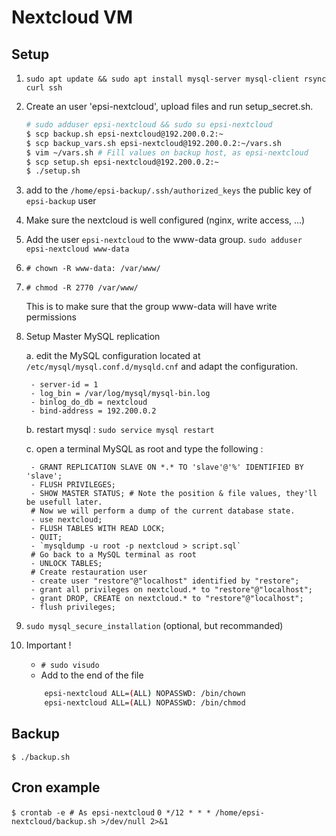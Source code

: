 # Nextcloud VM

## Setup

1. `sudo apt update && sudo apt install mysql-server mysql-client rsync curl ssh`

2. Create an user 'epsi-nextcloud', upload files and run setup_secret.sh.

    ```bash
    # sudo adduser epsi-nextcloud && sudo su epsi-nextcloud
    $ scp backup.sh epsi-nextcloud@192.200.0.2:~
    $ scp backup_vars.sh epsi-nextcloud@192.200.0.2:~/vars.sh
    $ vim ~/vars.sh # Fill values on backup host, as epsi-nextcloud
    $ scp setup.sh epsi-nextcloud@192.200.0.2:~
    $ ./setup.sh
    ```

3. add to the `/home/epsi-backup/.ssh/authorized_keys` the public key of  `epsi-backup` user

4. Make sure the nextcloud is well configured (nginx, write access, ...)

5. Add the user `epsi-nextcloud` to the www-data group. `sudo adduser epsi-nextcloud www-data`

6. `# chown -R www-data: /var/www/`

7. `# chmod -R 2770 /var/www/`

    This is to make sure that the group www-data will have write permissions

8. Setup Master MySQL replication

    a. edit the MySQL configuration located at `/etc/mysql/mysql.conf.d/mysqld.cnf` and adapt the configuration.

        - server-id = 1
        - log_bin = /var/log/mysql/mysql-bin.log
        - binlog_do_db = nextcloud
        - bind-address = 192.200.0.2

    b. restart mysql : `sudo service mysql restart`

    c. open a terminal MySQL as root and type the following :

        - GRANT REPLICATION SLAVE ON *.* TO 'slave'@'%' IDENTIFIED BY 'slave';
        - FLUSH PRIVILEGES;
        - SHOW MASTER STATUS; # Note the position & file values, they'll be usefull later.
        # Now we will perform a dump of the current database state.
        - use nextcloud;
        - FLUSH TABLES WITH READ LOCK;
        - QUIT;
        - `mysqldump -u root -p nextcloud > script.sql`
        # Go back to a MySQL terminal as root
        - UNLOCK TABLES;
        # Create restauration user
        - create user "restore"@"localhost" identified by "restore";
        - grant all privileges on nextcloud.* to "restore"@"localhost";
        - grant DROP, CREATE on nextcloud.* to "restore"@"localhost";
        - flush privileges;

9. `sudo mysql_secure_installation` (optional, but recommanded)

10. Important !

    - `# sudo visudo`
    - Add to the end of the file
    ```bash
        epsi-nextcloud ALL=(ALL) NOPASSWD: /bin/chown
        epsi-nextcloud ALL=(ALL) NOPASSWD: /bin/chmod
    ```

## Backup

`$ ./backup.sh`

## Cron example

`$ crontab -e # As epsi-nextcloud`
`0 */12 * * * /home/epsi-nextcloud/backup.sh >/dev/null 2>&1`